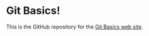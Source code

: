 # Git Basics!

This is the GitHub repository for the [Git Basics web site](https://saultcollege-git-basics.netlify.com/).
